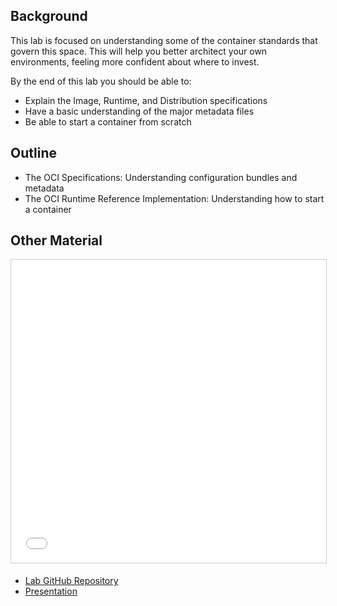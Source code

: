 ## Background
This lab is focused on understanding some of the container standards that govern this space. This will help you better architect your own environments, feeling more confident about where to invest.

By the end of this lab you should be able to:
- Explain the Image, Runtime, and Distribution specifications
- Have a basic understanding of the major metadata files
- Be able to start a container from scratch

## Outline
- The OCI Specifications: Understanding configuration bundles and metadata
- The OCI Runtime Reference Implementation: Understanding how to start a container 

## Other Material

<iframe src="//www.slideshare.net/slideshow/embed_code/key/4B9x8rsH3enc2D" width="595" height="485" frameborder="0" marginwidth="0" marginheight="0" scrolling="no" style="border:1px solid #CCC; border-width:1px; margin-bottom:5px; max-width: 100%;" allowfullscreen> </iframe>

- [Lab GitHub Repository](https://github.com/openshift-labs/learn-katacoda)
- [Presentation](https://goo.gl/rVzFoC)

